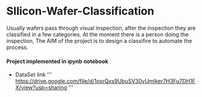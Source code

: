 # SIlicon-Wafer-Classification

Usually wafers pass through visual inspection, after the inspection they are classified in a few categories.
At the moment there is a person doing the inspection, The AIM of the project is to design a classifire to automate the process.

#### Project implemented in ipynb notebook

- DataSet link
'''
  https://drive.google.com/file/d/1osrQxs9UbuSV30vUmIker7H3Fu7DH1FX/view?usp=sharing
'''
